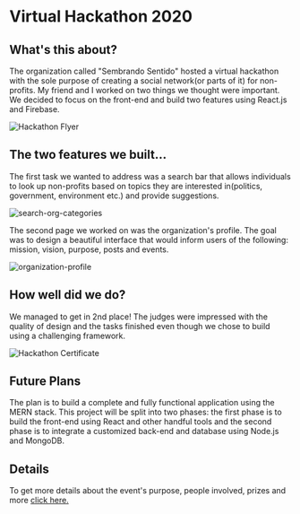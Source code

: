 # Virtual Hackathon 2020

## What's this about?
The organization called "Sembrando Sentido" hosted a virtual hackathon with the sole purpose of creating a social network(or parts of it) for non-profits. My friend and I worked on two things we thought were important. We decided to focus on the front-end and build two features using React.js and Firebase.

![Hackathon Flyer](https://lh3.googleusercontent.com/TvCvWFX-W3TcB-b7GXI_ydm78Bo5Iq3kbfZy-CFBwlhGBNJ_8ftIfycmEz8YNDi-nrjqvX-5Iw4AUlJmCBixcJlShUlSIncFlNUR9-vEtFpKHJuWeqRArH04lP2SX8xYTmsEGGWIYA=w2400)

## The two features we built...

The first task we wanted to address was a search bar that allows individuals to look up non-profits based on topics  they are interested in(politics, government, environment etc.) and provide suggestions.

![search-org-categories](https://media.giphy.com/media/h9am7jWBpDNii1WnSF/giphy.gif)

The second page we worked on was the organization's profile. The goal was to design a beautiful interface that would inform users of the following: mission, vision, purpose, posts and events.

![organization-profile](https://media.giphy.com/media/UUkk4F3a8cJ3GxiCGF/giphy.gif)

## How well did we do?
We managed to get in 2nd place! The judges were impressed with the quality of design and the tasks finished even though we chose to build using a challenging framework.

![Hackathon Certificate](https://lh3.googleusercontent.com/JTr0ozXAtpBdf9DphJDjPAyKgyHhTwGScokmbcvgBh7Y-I6RgBAqEdSvKDh84Vzj2o8Maeeip4LZwuHrgwIWX-i-1QOvBnrHAtbJNz4z1k6mw7xUMsLKTCVBHiFG7a5ToPXlfOKBgw=w2400)

## Future Plans
The plan is to build a complete and fully functional application using the MERN stack. This project will be split into two phases: the first phase is to build the front-end using React and other handful tools and the second phase is to integrate a customized back-end and database using Node.js and MongoDB.

## Details
To get more details about the event's purpose, people involved, prizes and more [click here.](https://drive.google.com/file/d/1lmNjIOexHsV1QzaQ18Ro2uiKOH9JsQDJ/view?usp=sharing)

